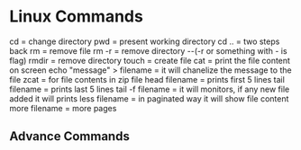 # Linux Commands

cd = change directory 
pwd = present working directory 
cd .. = two steps back 
rm = remove file 
rm -r = remove directory  --(-r or something with - is flag)
rmdir = remove directory
touch = create file 
cat = print the file content on screen 
echo "message" > filename = it will chanelize the message to the file 
zcat = for file contents in zip file 
head filename = prints first 5 lines 
tail filename = prints last 5 lines 
tail -f filename = it will monitors, if any new file added it will prints 
less filename = in paginated way it will show file content
more filename = more pages 

## Advance Commands 
